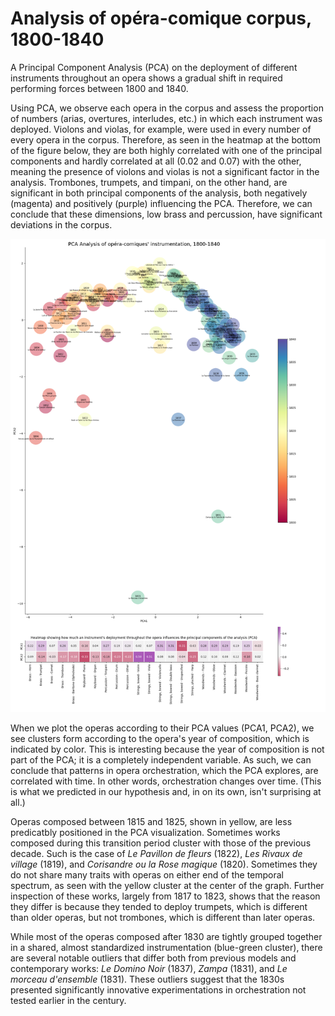 # Analysis of opéra-comique corpus, 1800-1840

A Principal Component Analysis (PCA) on the deployment of different instruments throughout an opera shows a gradual shift in required performing forces between 1800 and 1840.

Using PCA, we observe each opera in the corpus and assess the proportion of numbers (arias, overtures, interludes, etc.) in which each instrument was deployed. Violons and violas, for example, were used in every number of every opera in the corpus. Therefore, as seen in the heatmap at the bottom of the figure below, they are both highly correlated with one of the principal components and hardly correlated at all (0.02 and 0.07) with the other, meaning the presence of violons and violas is not a significant factor in the analysis. Trombones, trumpets, and timpani, on the other hand, are significant in both principal components of the analysis, both negatively (magenta) and positively (purple) influencing the PCA. Therefore, we can conclude that these dimensions, low brass and percussion, have significant deviations in the corpus.

![PCA analysis](results/pca.png)

When we plot the operas according to their PCA values (PCA1, PCA2), we see clusters form according to the opera's year of composition, which is indicated by color. This is interesting because the year of composition is not part of the PCA; it is a completely independent variable. As such, we can conclude that patterns in opera orchestration, which the PCA explores, are correlated with time. In other words, orchestration changes over time. (This is what we predicted in our hypothesis and, in on its own, isn't surprising at all.)

Operas composed between 1815 and 1825, shown in yellow, are less predicatbly positioned in the PCA visualization. Sometimes works composed during this transition period cluster with those of the previous decade. Such is the case of _Le Pavillon de fleurs_ (1822), _Les Rivaux de village_ (1819), and _Corisandre ou la Rose magique_ (1820). Sometimes they do not share many traits with operas on either end of the temporal spectrum, as seen with the yellow cluster at the center of the graph. Further inspection of these works, largely from 1817 to 1823, shows that the reason they differ is because they tended to deploy trumpets, which is different than older operas, but not trombones, which is different than later operas.

While most of the operas composed after 1830 are tightly grouped together in a shared, almost standardized instrumentation (blue-green cluster), there are several notable outliers that differ both from previous models and contemporary works: _Le Domino Noir_ (1837), _Zampa_ (1831), and _Le morceau d'ensemble_ (1831). These outliers suggest that the 1830s presented significantly innovative experimentations in orchestration not tested earlier in the century.
